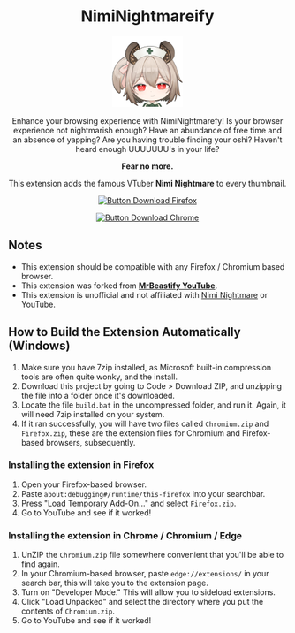 <div align = center>

# NimiNightmareify

![Nimi Nightmare](https://github.com/Zeppelins-Forever/NimiNightmareify-Youtube/blob/main/icon.png?raw=true)

Enhance your browsing experience with NimiNightmarefy! 
Is your browser experience not nightmarish enough? 
Have an abundance of free time and an absence of yapping? 
Are you having trouble finding your oshi? 
Haven't heard enough UUUUUUU's in your life?

**Fear no more.**

This extension adds the famous VTuber 
**Nimi Nightmare** to every thumbnail.

[![Button Download Firefox]][Download Firefox]

[![Button Download Chrome]][Download Chrome]

</div>

## Notes

- This extension should be compatible with any Firefox / Chromium based browser.
- This extension was forked from **[MrBeastify YouTube](https://github.com/MagicJinn/MrBeastify-Youtube/tree/main)**.
- This extension is unofficial and not affiliated with [Nimi Nightmare](https://www.youtube.com/@niminightmare) or YouTube.

## How to Build the Extension Automatically (Windows)

1. Make sure you have 7zip installed, as Microsoft built-in compression tools are often quite wonky, and the install.
2. Download this project by going to Code > Download ZIP, and unzipping the file into a folder once it's downloaded.
3. Locate the file `build.bat` in the uncompressed folder, and run it. Again, it will need 7zip installed on your system.
4. If it ran successfully, you will have two files called `Chromium.zip` and `Firefox.zip`, these are the extension files for Chromium and Firefox-based browsers, subsequently.

### Installing the extension in Firefox
1. Open your Firefox-based browser.
2. Paste `about:debugging#/runtime/this-firefox` into your searchbar.
3. Press "Load Temporary Add-On..." and select `Firefox.zip`.
4. Go to YouTube and see if it worked!

### Installing the extension in Chrome / Chromium / Edge
1. UnZIP the `Chromium.zip` file somewhere convenient that you'll be able to find again.
2. In your Chromium-based browser, paste `edge://extensions/` in your search bar, this will take you to the extension page.
3. Turn on "Developer Mode." This will allow you to sideload extensions.
4. Click "Load Unpacked" and select the directory where you put the contents of `Chromium.zip`.
5. Go to YouTube and see if it worked!

<!----------------------------------------------------------------------------->

[Button Download Firefox]: https://img.shields.io/badge/Firefox-FF7139?style=for-the-badge&logoColor=white&logo=Firefox
[Button Download Chrome]: https://img.shields.io/badge/Chrome-4285F4?style=for-the-badge&logoColor=white&logo=GoogleChrome


[Download Firefox]: https://addons.mozilla.org/en-US/firefox/addon/youtube-niminightmareify/
[Download Chrome]: https://chromewebstore.google.com/detail/youtube-niminightmareify/bbahnmbbdlijjcpoabmlolamkbeifjgj

